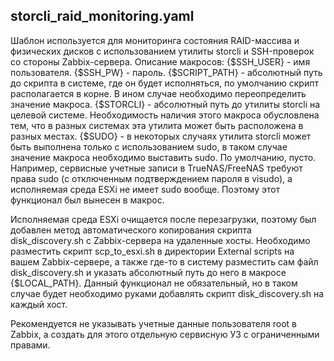 ## storcli_raid_monitoring.yaml
Шаблон используется для мониторинга состояния RAID-массива и физических дисков с использованием утилиты storcli и SSH-проверок со стороны Zabbix-сервера.
Описание макросов:
{$SSH_USER} - имя пользователя.
{$SSH_PW} - пароль.
{$SCRIPT_PATH} - абсолютный путь до скрипта в системе, где он будет исполняться, по умолчанию скрипт располагается в корне. В ином случае необходимо переопределить значение макроса.
{$STORCLI} - абсолютный путь до утилиты storcli на целевой системе. Необходимость наличия этого макроса обусловлена тем, что в разных системах эта утилита может быть расположена в разных местах.
{$SUDO} - в некоторых случаях утилита storcli может быть выполнена только с использованием sudo, в таком случае значение макроса необходимо выставить sudo. По умолчанию, пусто. Например, сервисные учетные записи в TrueNAS/FreeNAS требуют права sudo (с отключенным подтверждением пароля в visudo), а исполняемая среда ESXi не имеет sudo вообще. Поэтому этот функционал был вынесен в макрос.

Исполняемая среда ESXi очищается после перезагрузки, поэтому был добавлен метод автоматического копирования скрипта disk_discovery.sh с Zabbix-сервера на удаленные хосты.
Необходимо разместить скрипт scp_to_esxi.sh в директории External scripts на вашем Zabbix-сервере, а также где-то в систему разместить сам файл disk_discovery.sh и указать абсолютный путь до него в макросе {$LOCAL_PATH}.
Данный функционал не обязательный, но в таком случае будет необходимо руками добавлять скрипт disk_discovery.sh на каждый хост.

Рекомендуется не указывать учетные данные пользователя root в Zabbix, а создать для этого отдельную сервисную УЗ с ограниченными правами.